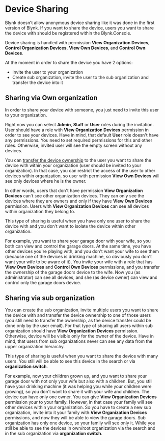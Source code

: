 # Device Sharing

Blynk doesn't allow anonymous device sharing like it was done in the first version of Blynk. If you want to share the device, users you want to share the device with should be registered within the Blynk.Console.

Device sharing is handled with permission **View Organization Devices**, **Control Organization Devices**, **View Own Devices**, and **Control Own Devices**.

At the moment in order to share the device you have 2 options:

* Invite the user to your organization
* Create sub organization, invite the user to the sub organization and transfer the device into it

## Sharing via Own organization

In order to share your device with someone, you just need to invite this user to your organization.

Right now you can select **Admin**, **Staff** or **User** roles during the invitation.
User should have a role with **View Organization Devices** permission in order to see your devices.
Have in mind, that default **User** role doesn't have any permissions. You need to set required permissions for this and other roles.
Otherwise, invited user will see the empty screen without any devices.

You can [transfer the device ownership](actions-with-devices.md#device-transfer) to the user you want to share the device with within your organization \(user should be invited to your organization\). In that case, you can restrict the access of the user to other devices within organization, so user with permission **View Own Devices** will see only devices where he is the owner.

In other words, users that don't have permission **View Organization Devices** can't see other organization devices. They can only see the devices where they are owners and only if they have **View Own Devices** permission. Users with **View Organization Devices** can see all devices within organization they belong to.

This type of sharing is useful when you have only one user to share the device with and you don't want to isolate the device within other organization.

For example, you want to share your garage door with your wife, so you both can view and control the garage doors. At the same time, you have other devices you're playing with, and you don't want your wife to see them \(because one of the devices is drinking machine, so obviously you don't want your wife to be aware of it\). You invite your wife with a role that has **View Own Devices** and **Control Own Devices** permissions, and you transfer the ownership of the garage doors device to the wife. Now you \(as administrator\) can see all devices, and she \(as device owner\) can view and control only the garage doors device.

## Sharing via sub organization

You can create the sub organization, invite multiple users you want to share the device with and transfer the device ownership to one of those users \(you still need to transfer the ownership, as the device transfer could be done only by the user email\). For that type of sharing all users within sub organization should have **View Organization Devices** permission. Otherwise, device will be visible only for the owner of the device. Have in mind, that users from sub organizations never can see any data from the upper organization hierarchy.

This type of sharing is useful when you want to share the device with many users. You still will be able to see this device in the search or via **organization switch**.

For example, now your children grown up, and you want to share your garage door with not only your wife but also with a children. But, you still have your drinking machine \(it was helping you while your children were growing\), so you don't want to share it with your wife and children. The device can have only one owner. You can give **View Organization Devices** permission your to your family. However, in that case your family will see other devices within your organization. So you have to create a new sub organization, invite into it your family with **View Organization Devices** permissions, and now they will be able to view the garage doors. Sub organization has only one device, so your family will see only it. While you still be able to see the devices in own/root organization via the search and in the sub organization via **organization switch**.

